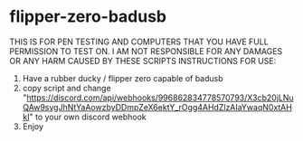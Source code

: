 # flipper-zero-badusb
THIS IS FOR PEN TESTING AND COMPUTERS THAT YOU HAVE FULL PERMISSION TO TEST ON. I AM NOT RESPONSIBLE FOR ANY DAMAGES OR ANY HARM CAUSED BY THESE SCRIPTS
INSTRUCTIONS FOR USE:
1. Have a rubber ducky / flipper zero capable of badusb
2. copy script and change "https://discord.com/api/webhooks/996862834778570793/X3cb20jLNuQAw9svgJhNtYaAowzbyDDmpZeX6ektY_rOgg4AHdZlzAIaYwaqN0xtAHkI" to your own discord webhook
3. Enjoy
